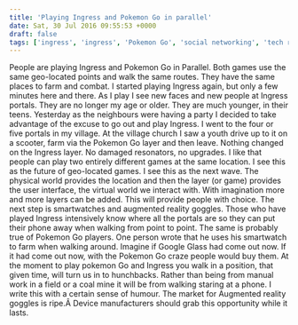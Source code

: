 ```yaml
---
title: 'Playing Ingress and Pokemon Go in parallel'
date: Sat, 30 Jul 2016 09:55:53 +0000
draft: false
tags: ['ingress', 'ingress', 'Pokemon Go', 'social networking', 'tech related', 'virtual reality']
---
```


People are playing Ingress and Pokemon Go in Parallel. Both games use the same geo-located points and walk the same routes. They have the same places to farm and combat. I started playing Ingress again, but only a few minutes here and there. As I play I see new faces and new people at Ingress portals. They are no longer my age or older. They are much younger, in their teens. Yesterday as the neighbours were having a party I decided to take advantage of the excuse to go out and play Ingress. I went to the four or five portals in my village. At the village church I saw a youth drive up to it on a scooter, farm via the Pokemon Go layer and then leave. Nothing changed on the Ingress layer. No damaged resonators, no upgrades. I like that people can play two entirely different games at the same location. I see this as the future of geo-located games. I see this as the next wave. The physical world provides the location and then the layer (or game) provides the user interface, the virtual world we interact with. With imagination more and more layers can be added. This will provide people with choice. The next step is smartwatches and augmented reality goggles. Those who have played Ingress intensively know where all the portals are so they can put their phone away when walking from point to point. The same is probably true of Pokemon Go players. One person wrote that he uses his smartwatch to farm when walking around. Imagine if Google Glass had come out now. If it had come out now, with the Pokemon Go craze people would buy them. At the moment to play pokemon Go and Ingress you walk in a position, that given time, will turn us in to hunchbacks. Rather than being from manual work in a field or a coal mine it will be from walking staring at a phone. I write this with a certain sense of humour. The market for Augmented reality goggles is ripe.Â Device manufacturers should grab this opportunity while it lasts.